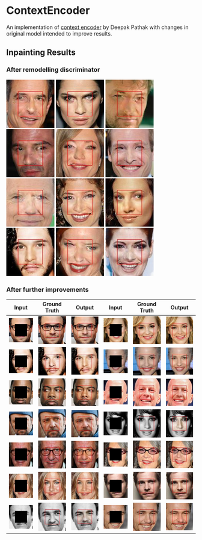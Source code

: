 # ContextEncoder
An implementation of [context encoder](http://people.eecs.berkeley.edu/~pathak/context_encoder/) by Deepak Pathak with changes in original model intended to improve results.
## Inpainting Results
### After remodelling discriminator
![](https://github.com/afrozalm/ContextEncoder/blob/master/results/122_output.jpg)
![](https://github.com/afrozalm/ContextEncoder/blob/master/results/125_output.jpg)
![](https://github.com/afrozalm/ContextEncoder/blob/master/results/126_output.jpg)
![](https://github.com/afrozalm/ContextEncoder/blob/master/results/127_output.jpg)
![](https://github.com/afrozalm/ContextEncoder/blob/master/results/128_output.jpg)
![](https://github.com/afrozalm/ContextEncoder/blob/master/results/131_output.jpg)
![](https://github.com/afrozalm/ContextEncoder/blob/master/results/133_output.jpg)
![](https://github.com/afrozalm/ContextEncoder/blob/master/results/141_output.jpg)
![](https://github.com/afrozalm/ContextEncoder/blob/master/results/143_output.jpg)
![](https://github.com/afrozalm/ContextEncoder/blob/master/results/149_output.jpg)
![](https://github.com/afrozalm/ContextEncoder/blob/master/results/152_output.jpg)
![](https://github.com/afrozalm/ContextEncoder/blob/master/results/154_output.jpg)

### After further improvements
Input | Ground Truth | Output | Input | Ground Truth | Output 
------|--------------|--------|-------|--------------|--------
![](https://github.com/afrozalm/ContextEncoder/blob/master/results/65_input.jpg) |![](https://github.com/afrozalm/ContextEncoder/blob/master/results/65_groundTruth.jpg) |![](https://github.com/afrozalm/ContextEncoder/blob/master/results/65_output.jpg) |![](https://github.com/afrozalm/ContextEncoder/blob/master/results/110_input.jpg) |![](https://github.com/afrozalm/ContextEncoder/blob/master/results/110_groundTruth.jpg) |![](https://github.com/afrozalm/ContextEncoder/blob/master/results/110_output.jpg) |
![ ](https://github.com/afrozalm/ContextEncoder/blob/master/results/149_input.jpg) |![](https://github.com/afrozalm/ContextEncoder/blob/master/results/149_groundTruth.jpg) |![](https://github.com/afrozalm/ContextEncoder/blob/master/results/149_output.jpg) |![](https://github.com/afrozalm/ContextEncoder/blob/master/results/111_input.jpg) |![](https://github.com/afrozalm/ContextEncoder/blob/master/results/111_groundTruth.jpg) |![](https://github.com/afrozalm/ContextEncoder/blob/master/results/111_output.jpg) |
![ ](https://github.com/afrozalm/ContextEncoder/blob/master/results/179_input.jpg) |![](https://github.com/afrozalm/ContextEncoder/blob/master/results/179_groundTruth.jpg) |![](https://github.com/afrozalm/ContextEncoder/blob/master/results/179_output.jpg) |![](https://github.com/afrozalm/ContextEncoder/blob/master/results/172_input.jpg) |![](https://github.com/afrozalm/ContextEncoder/blob/master/results/172_groundTruth.jpg) |![](https://github.com/afrozalm/ContextEncoder/blob/master/results/172_output.jpg) |
![ ](https://github.com/afrozalm/ContextEncoder/blob/master/results/277_input.jpg) |![](https://github.com/afrozalm/ContextEncoder/blob/master/results/277_groundTruth.jpg) |![](https://github.com/afrozalm/ContextEncoder/blob/master/results/277_output.jpg) |![](https://github.com/afrozalm/ContextEncoder/blob/master/results/207_input.jpg) |![](https://github.com/afrozalm/ContextEncoder/blob/master/results/207_groundTruth.jpg) |![](https://github.com/afrozalm/ContextEncoder/blob/master/results/207_output.jpg) |
![ ](https://github.com/afrozalm/ContextEncoder/blob/master/results/347_input.jpg) |![](https://github.com/afrozalm/ContextEncoder/blob/master/results/347_groundTruth.jpg) |![](https://github.com/afrozalm/ContextEncoder/blob/master/results/347_output.jpg) |![](https://github.com/afrozalm/ContextEncoder/blob/master/results/339_input.jpg) |![](https://github.com/afrozalm/ContextEncoder/blob/master/results/339_groundTruth.jpg) |![](https://github.com/afrozalm/ContextEncoder/blob/master/results/339_output.jpg) |
![ ](https://github.com/afrozalm/ContextEncoder/blob/master/results/424_input.jpg) |![](https://github.com/afrozalm/ContextEncoder/blob/master/results/424_groundTruth.jpg) |![](https://github.com/afrozalm/ContextEncoder/blob/master/results/424_output.jpg) |![](https://github.com/afrozalm/ContextEncoder/blob/master/results/476_input.jpg) |![](https://github.com/afrozalm/ContextEncoder/blob/master/results/476_groundTruth.jpg) |![](https://github.com/afrozalm/ContextEncoder/blob/master/results/476_output.jpg) |
![ ](https://github.com/afrozalm/ContextEncoder/blob/master/results/496_input.jpg) |![](https://github.com/afrozalm/ContextEncoder/blob/master/results/496_groundTruth.jpg) |![](https://github.com/afrozalm/ContextEncoder/blob/master/results/496_output.jpg) |![](https://github.com/afrozalm/ContextEncoder/blob/master/results/498_input.jpg) |![](https://github.com/afrozalm/ContextEncoder/blob/master/results/498_groundTruth.jpg) |![](https://github.com/afrozalm/ContextEncoder/blob/master/results/498_output.jpg) |
